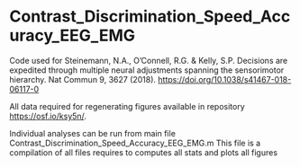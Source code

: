 # Contrast_Discrimination_Speed_Accuracy_EEG_EMG
Code used for Steinemann, N.A., O’Connell, R.G. &amp; Kelly, S.P. Decisions are expedited through multiple neural adjustments spanning the sensorimotor hierarchy. Nat Commun 9, 3627 (2018). https://doi.org/10.1038/s41467-018-06117-0

All data required for regenerating figures available in repository https://osf.io/ksy5n/.

Individual analyses can be run from main file Contrast_Discrimination_Speed_Accuracy_EEG_EMG.m 
This file is a compilation of all files requires to computes all stats and plots all figures
